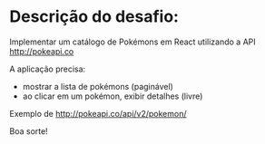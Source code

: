 # Descrição do desafio:

Implementar um catálogo de Pokémons em React utilizando a API http://pokeapi.co

A aplicação precisa:
- mostrar a lista de pokémons (paginável)
- ao clicar em um pokémon, exibir detalhes (livre)

Exemplo de
http://pokeapi.co/api/v2/pokemon/

Boa sorte!



